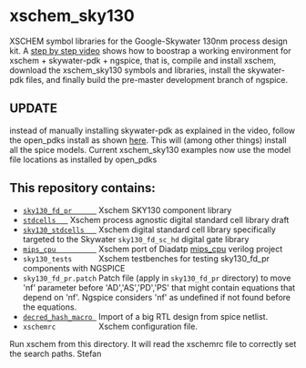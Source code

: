 # xschem_sky130
XSCHEM symbol libraries for the Google-Skywater 130nm process design kit. 
A [step by step video](https://xschem.sourceforge.io/stefan/xschem_man/video_tutorials/install_xschem_sky130_and_ngspice.mp4) shows how to boostrap a working 
environment for xschem + skywater-pdk + ngspice, that is, compile and install xschem, download the xschem_sky130 symbols
and libraries, install the skywater-pdk files, and finally build the pre-master development branch of ngspice.

## UPDATE
instead of manually installing skywater-pdk as explained in the video, follow the open_pdks install as shown [here](http://opencircuitdesign.com/open_pdks/index.html). This will (among other things) install all the spice models. Current xschem_sky130 examples now use the model file locations as installed by open_pdks

## This repository contains:

- [`sky130_fd_pr      `](https://github.com/StefanSchippers/xschem_sky130/tree/main/sky130_fd_pr) Xschem SKY130 component library
- [`stdcells   `](https://github.com/StefanSchippers/xschem_sky130/tree/main/stdcells) Xschem process agnostic digital standard cell library draft
- [`sky130_stdcells   `](https://github.com/StefanSchippers/xschem_sky130/tree/main/sky130_stdcells) Xschem digital standard cell library specifically targeted to the Skywater `sky130_fd_sc_hd` digital gate library
- [`mips_cpu          `](https://github.com/StefanSchippers/xschem_sky130/tree/main/mips_cpu) Xschem port of Diadatp [mips_cpu](https://github.com/diadatp/mips_cpu) verilog project
- `sky130_tests      ` Xschem testbenches for testing sky130_fd_pr components with NGSPICE
- `sky130_fd_pr.patch` Patch file (apply in `sky130_fd_pr` directory) to move 'nf' parameter before 'AD','AS','PD','PS' that might contain equations that depend on 'nf'. Ngspice considers 'nf' as undefined if not found before the equations.
- [`decred_hash_macro `](https://github.com/StefanSchippers/xschem_sky130/tree/main/decred_hash_macro) Import of a big RTL design from spice netlist.
- `xschemrc          ` Xschem configuration file.

Run xschem from this directory. It will read the xschemrc file to correctly set the search paths.
Stefan
